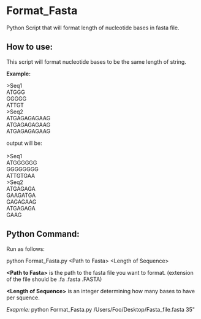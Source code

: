 # Format_Fasta
 Python Script that will format length of nucleotide bases in fasta file.

## How to use: 

This script will format nucleotide bases to be the same length of string. 

**Example:**

\>Seq1<br>
ATGGG<br>
GGGGG<br>
ATTGT<br>
\>Seq2<br>
ATGAGAGAGAAG<br>
ATGAGAGAGAAG<br>
ATGAGAGAGAAG<br>

output will be: <br><br>
\>Seq1<br>
ATGGGGGG<br>
GGGGGGGG<br>
ATTGTGAA<br>
\>Seq2<br>
ATGAGAGA<br>
GAAGATGA<br>
GAGAGAAG<br>
ATGAGAGA<br>
GAAG<br>

## Python Command:
Run as follows:

python Format_Fasta.py \<Path to Fasta> \<Length of Sequence>

**\<Path to Fasta>** is the path to the fasta file you want to format. (extension of the file should be .fa .fasta .FASTA)

**\<Length of Sequence>** is an integer determining how many bases to have per squence.

*Exapmle:* 
python Format_Fasta.py /Users/Foo/Desktop/Fasta_file.fasta 35"
